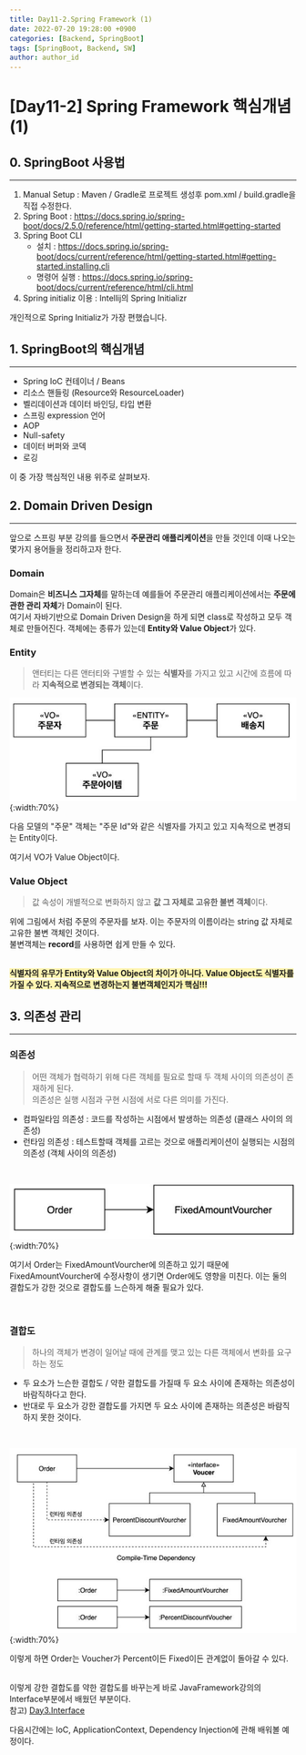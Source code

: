 ```yaml
---
title: Day11-2.Spring Framework (1)
date: 2022-07-20 19:28:00 +0900
categories: [Backend, SpringBoot]
tags: [SpringBoot, Backend, SW] 
author: author_id 
---
```


# [Day11-2] Spring Framework 핵심개념 (1)

## 0. SpringBoot 사용법
---
1. Manual Setup : Maven / Gradle로 프로젝트 생성후 pom.xml / build.gradle을 직접 수정한다.
2. Spring Boot : <https://docs.spring.io/spring-boot/docs/2.5.0/reference/html/getting-started.html#getting-started> 
3. Spring Boot CLI
   - 설치 : <https://docs.spring.io/spring-boot/docs/current/reference/html/getting-started.html#getting-started.installing.cli>
   - 명령어 실행 : <https://docs.spring.io/spring-boot/docs/current/reference/html/cli.html>
4. Spring initializ 이용 : Intellij의 Spring Initializr

개인적으로 Spring Initializ가 가장 편했습니다.

## 1. SpringBoot의 핵심개념
---

- Spring IoC 컨테이너 / Beans
- 리소스 핸들링 (Resource와 ResourceLoader)
- 벨리데이션과 데이터 바인딩, 타입 변환
- 스프링 expression 언어
- AOP
- Null-safety
- 데이터 버퍼와 코덱
- 로깅

이 중 가장 핵심적인 내용 위주로 살펴보자.

## 2. Domain Driven Design
---

앞으로 스프링 부분 강의를 들으면서 **주문관리 애플리케이션**을 만들 것인데 이때 나오는 몇가지 용어들을 정리하고자 한다.

### Domain
Domain은 **비즈니스 그자체**를 말하는데 예를들어 주문관리 애플리케이션에서는 **주문에 관한 관리 자체**가 Domain이 된다.  
여기서 자바기반으로 Domain Driven Design을 하게 되면 class로 작성하고 모두 객체로 만들어진다. 객체에는 종류가 있는데 **Entity와 Value Object**가 있다.

### Entity
> 앤터티는 다른 앤터티와 구별할 수 있는 **식별자**를 가지고 있고 시간에 흐름에 따라 **지속적으로 변경되는 객체**이다.

![Desktop](/assets/img/2022.07/18-4.JPG){:width:70%}

다음 모델의 "주문" 객체는 "주문 Id"와 같은 식별자를 가지고 있고 지속적으로 변경되는 Entity이다.
<br>

여기서 VO가 Value Object이다.

### Value Object
> 값 속성이 개별적으로 변화하지 않고 **값 그 자체로 고유한 불변 객체**이다.

위에 그림에서 처럼 주문의 주문자를 보자. 이는 주문자의 이름이라는 string 값 자체로 고유한 불변 객체인 것이다.  
불변객체는 **record**를 사용하면 쉽게 만들 수 있다.  
<br>

**<span style = "background-color: #fff5b1">식별자의 유무가 Entity와 Value Object의 차이가 아니다. Value Object도 식별자를 가질 수 있다. 지속적으로 변경하는지 불변객체인지가 핵심!!!</span>**

## 3. 의존성 관리
---

### 의존성
> 어떤 객체가 협력하기 위해 다른 객체를 필요로 할때 두 객체 사이의 의존성이 존재하게 된다.  
> 의존성은 실행 시점과 구현 시점에 서로 다른 의미를 가진다.

- 컴파일타임 의존성 : 코드를 작성하는 시점에서 발생하는 의존성 (클래스 사이의 의존성)
- 런타임 의존성 : 테스트할때 객체를 고르는 것으로 애플리케이션이 실행되는 시점의 의존성 (객체 사이의 의존성)
<br>

![Desktop](/assets/img/2022.07/18-5.JPG){:width:70%}

여기서 Order는 FixedAmountVourcher에 의존하고 있기 때문에 FixedAmountVourcher에 수정사항이 생기면 Order에도 영향을 미친다. 이는 둘의 결합도가 강한 것으로 결합도를 느슨하게 해줄 필요가 있다.

<br>

### 결합도
> 하나의 객체가 변경이 일어날 때에 관계를 맺고 있는 다른 객체에서 변화를 요구하는 정도

- 두 요소가 느슨한 결합도 / 약한 결합도를 가질때 두 요소 사이에 존재하는 의존성이 바람직하다고 한다.
- 반대로 두 요소가 강한 결합도를 가지면 두 요소 사이에 존재하는 의존성은 바람직하지 못한 것이다. 
<br>

![Desktop](/assets/img/2022.07/18-6.JPG){:width:70%}

이렇게 하면 Order는 Voucher가 Percent이든 Fixed이든 관계없이 돌아갈 수 있다.  
<br>

이렇게 강한 결합도를 약한 결합도를 바꾸는게 바로 JavaFramework강의의 Interface부분에서 배웠던 부분이다.    
참고) [Day3.Interface](https://ssstopeun.github.io/posts/Java-for-framework-day3/)

다음시간에는 IoC, ApplicationContext, Dependency Injection에 관해 배워볼 예정이다.